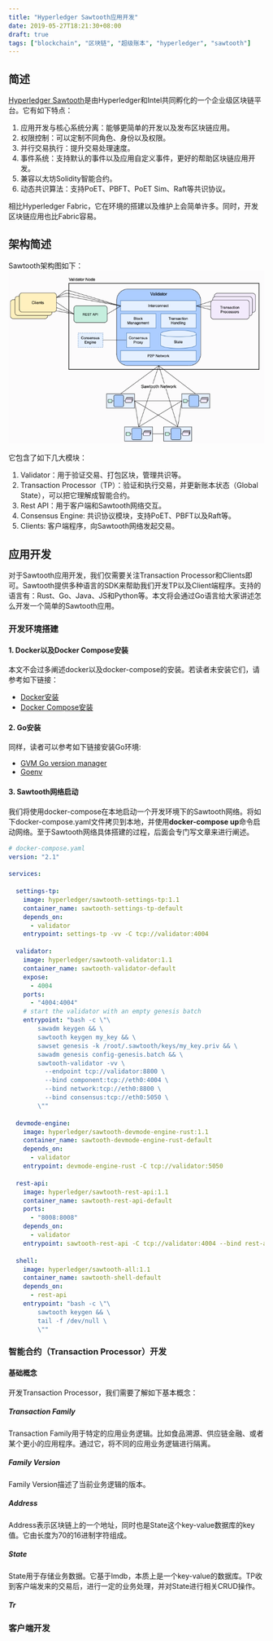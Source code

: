```yaml
---
title: "Hyperledger Sawtooth应用开发"
date: 2019-05-27T18:21:30+08:00
draft: true
tags: ["blockchain", "区块链", "超级账本", "hyperledger", "sawtooth"]
---
```

## 简述
[Hyperledger Sawtooth](https://cn.hyperledger.org/projects/sawtooth)是由Hyperledger和Intel共同孵化的一个企业级区块链平台。它有如下特点：

1. 应用开发与核心系统分离：能够更简单的开发以及发布区块链应用。
2. 权限控制：可以定制不同角色、身份以及权限。
3. 并行交易执行：提升交易处理速度。
4. 事件系统：支持默认的事件以及应用自定义事件，更好的帮助区块链应用开发。
5. 兼容以太坊Solidity智能合约。
6. 动态共识算法：支持PoET、PBFT、PoET Sim、Raft等共识协议。

相比Hyperledger Fabric，它在环境的搭建以及维护上会简单许多。同时，开发区块链应用也比Fabric容易。

## 架构简述
Sawtooth架构图如下：![arch](images/sawtooth-arch.png)

它包含了如下几大模块：

1. Validator：用于验证交易、打包区块，管理共识等。
2. Transaction Processor（TP）：验证和执行交易，并更新账本状态（Global State），可以把它理解成智能合约。
3. Rest API：用于客户端和Sawtooth网络交互。
4. Consensus Engine: 共识协议模块，支持PoET、PBFT以及Raft等。
5. Clients: 客户端程序，向Sawtooth网络发起交易。

## 应用开发
对于Sawtooth应用开发，我们仅需要关注Transaction Processor和Clients即可。Sawtooth提供多种语言的SDK来帮助我们开发TP以及Client端程序。支持的语言有：Rust、Go、Java、JS和Python等。本文将会通过Go语言给大家讲述怎么开发一个简单的Sawtooth应用。

### 开发环境搭建
#### 1. Docker以及Docker Compose安装
本文不会过多阐述docker以及docker-compose的安装。若读者未安装它们，请参考如下链接：

* [Docker安装](https://docs.docker.com/docker-for-mac/install/)
* [Docker Compose安装](https://docs.docker.com/compose/install/)

#### 2. Go安装
同样，读者可以参考如下链接安装Go环境:

* [GVM Go version manager](https://github.com/moovweb/gvm)
* [Goenv](https://github.com/syndbg/goenv)

#### 3. Sawtooth网络启动
我们将使用docker-compose在本地启动一个开发环境下的Sawtooth网络。将如下docker-compose.yaml文件拷贝到本地，并使用**docker-compose up**命令启动网络。至于Sawtooth网络具体搭建的过程，后面会专门写文章来进行阐述。
```yaml 
# docker-compose.yaml
version: "2.1"

services:

  settings-tp:
    image: hyperledger/sawtooth-settings-tp:1.1
    container_name: sawtooth-settings-tp-default
    depends_on:
      - validator
    entrypoint: settings-tp -vv -C tcp://validator:4004

  validator:
    image: hyperledger/sawtooth-validator:1.1
    container_name: sawtooth-validator-default
    expose:
      - 4004
    ports:
      - "4004:4004"
    # start the validator with an empty genesis batch
    entrypoint: "bash -c \"\
        sawadm keygen && \
        sawtooth keygen my_key && \
        sawset genesis -k /root/.sawtooth/keys/my_key.priv && \
        sawadm genesis config-genesis.batch && \
        sawtooth-validator -vv \
          --endpoint tcp://validator:8800 \
          --bind component:tcp://eth0:4004 \
          --bind network:tcp://eth0:8800 \
          --bind consensus:tcp://eth0:5050 \
        \""

  devmode-engine:
    image: hyperledger/sawtooth-devmode-engine-rust:1.1
    container_name: sawtooth-devmode-engine-rust-default
    depends_on:
      - validator
    entrypoint: devmode-engine-rust -C tcp://validator:5050

  rest-api:
    image: hyperledger/sawtooth-rest-api:1.1
    container_name: sawtooth-rest-api-default
    ports:
      - "8008:8008"
    depends_on:
      - validator
    entrypoint: sawtooth-rest-api -C tcp://validator:4004 --bind rest-api:8008

  shell:
    image: hyperledger/sawtooth-all:1.1
    container_name: sawtooth-shell-default
    depends_on:
      - rest-api
    entrypoint: "bash -c \"\
        sawtooth keygen && \
        tail -f /dev/null \
        \""
```
### 智能合约（Transaction Processor）开发
#### 基础概念
开发Transaction Processor，我们需要了解如下基本概念：
##### Transaction Family
Transaction Family用于特定的应用业务逻辑。比如食品溯源、供应链金融、或者某个更小的应用程序。通过它，将不同的应用业务逻辑进行隔离。
##### Family Version
Family Version描述了当前业务逻辑的版本。
##### Address
Address表示区块链上的一个地址，同时也是State这个key-value数据库的key值。它由长度为70的16进制字符组成。
##### State
State用于存储业务数据。它基于lmdb，本质上是一个key-value的数据库。TP收到客户端发来的交易后，进行一定的业务处理，并对State进行相关CRUD操作。
##### Tr
### 客户端开发


